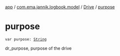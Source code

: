 [app](../../index.md) / [com.ema.jannik.logbook.model](../index.md) / [Drive](index.md) / [purpose](./purpose.md)

# purpose

`var purpose: `[`String`](https://kotlinlang.org/api/latest/jvm/stdlib/kotlin/-string/index.html)

dr_purpose, purpose of the drive

